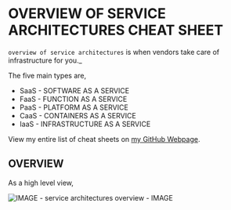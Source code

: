 # OVERVIEW OF SERVICE ARCHITECTURES CHEAT SHEET

`overview of service architectures` is when vendors
take care of infrastructure for you._

The five main types are,

* SaaS - SOFTWARE AS A SERVICE
* FaaS - FUNCTION AS A SERVICE
* PaaS - PLATFORM AS A SERVICE
* CaaS - CONTAINERS AS A SERVICE
* IaaS - INFRASTRUCTURE AS A SERVICE

View my entire list of cheat sheets on
[my GitHub Webpage](https://jeffdecola.github.io/my-cheat-sheets/).

## OVERVIEW

As a high level view,

![IMAGE - service architectures overview - IMAGE](../../../../docs/pics/service-architectures-overview.jpg)
